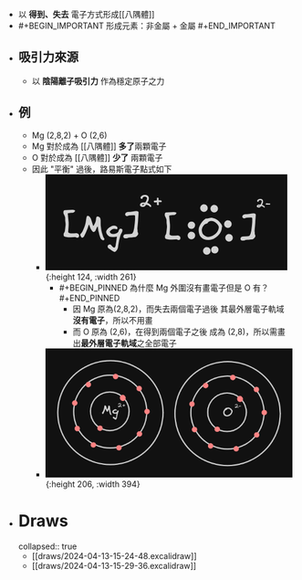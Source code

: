 - 以 **得到、失去** 電子方式形成[[八隅體]]
- #+BEGIN_IMPORTANT
  形成元素：非金屬 + 金屬
  #+END_IMPORTANT
- ## 吸引力來源
	- 以 **陰陽離子吸引力** 作為穩定原子之力
- ## 例
	- Mg (2,8,2) + O (2,6)
	- Mg 對於成為 [[八隅體]] **多了**兩顆電子
	- O 對於成為 [[八隅體]] **少了** 兩顆電子
	- 因此 "平衡" 過後，路易斯電子點式如下
		- ![image.png](../assets/image_1712993520758_0.png){:height 124, :width 261}
			- #+BEGIN_PINNED
			  為什麼 Mg 外圍沒有畫電子但是 O 有？
			  #+END_PINNED
				- 因 Mg 原為(2,8,2)，而失去兩個電子過後
				  其最外層電子軌域 **沒有電子**，所以不用畫
				- 而 O 原為 (2,6)，在得到兩個電子之後
				  成為 (2,8)，所以需畫出**最外層電子軌域**之全部電子
		- ![image.png](../assets/image_1712993561878_0.png){:height 206, :width 394}
- # Draws
  collapsed:: true
	- [[draws/2024-04-13-15-24-48.excalidraw]]
	- [[draws/2024-04-13-15-29-36.excalidraw]]
